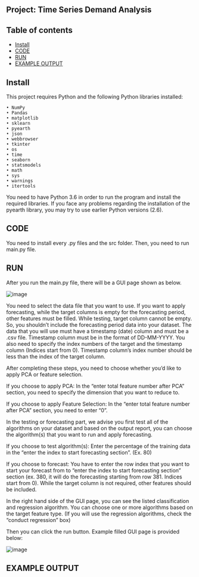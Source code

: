 ## Project: Time Series Demand Analysis
## Table of contents
* [Install](#Install)
* [CODE](#CODE)
* [RUN](#RUN)
* [EXAMPLE OUTPUT](#EXAMPLE-OUTPUT)

## Install
This project requires Python and the following Python libraries installed:
    
    • NumPy
    • Pandas    
    • matplotlib
    • sklearn
    • pyearth
    • json
    • webbrowser
    • tkinter
    • os
    • time
    • seaborn
    • statsmodels
    • math
    • sys
    • warnings
    • itertools
You need to have Python 3.6 in order to run the program and install the required libraries. If you face any problems regarding the installation of the pyearth library, you may try to use earlier Python versions (2.6). 
	
## CODE
You need to install every .py files and the src folder. Then, you need to run main.py file. 
	
## RUN
After you run the main.py file, there will be a GUI page shown as below.

![image](https://user-images.githubusercontent.com/56449035/80843423-f409ca80-8c0c-11ea-89bc-dd7dd82faf4c.png)

 
You need to select the data file that you want to use. If you want to apply forecasting, while the target columns is empty for the forecasting period, other features must be filled. While testing, target column cannot be empty. So, you shouldn’t include the forecasting period data into your dataset. The data that you will use must have a timestamp (date) column and must be a .csv file. Timestamp column must be in the format of DD-MM-YYYY. You also need to specify the index numbers of the target and the timestamp column (Indices start from 0). Timestamp column’s index number should be less than the index of the target column. 

After completing these steps, you need to choose whether you’d like to apply PCA or feature selection.

If you choose to apply PCA: In the “enter total feature number after PCA” section, you need to specify the dimension that you want to reduce to.

If you choose to apply Feature Selection: In the “enter total feature number after PCA” section, you need to enter “0”. 

In the testing or forecasting part, we advise you first test all of the algorithms on your dataset and based on the output report, you can choose the algorithm(s) that you want to run and apply forecasting. 

If you choose to test algorithm(s): Enter the percentage of the training data in the “enter the index to start forecasting section”. (Ex. 80)

If you choose to forecast: You have to enter the row index that you want to start your forecast from to “enter the index to start forecasting section” section (ex. 380, it will do the forecasting starting from row 381. Indices start from 0). While the target column is not required, other features should be included. 

In the right hand side of the GUI page, you can see the listed classification and regression algorithm. You can choose one or more algorithms based on the target feature type. (If you will use the regression algorithms, check the “conduct regression” box)

Then you can click the run button. Example filled GUI page is provided below:

![image](https://user-images.githubusercontent.com/56449035/80843532-38956600-8c0d-11ea-9a12-5f6cd6be52eb.png)

## EXAMPLE OUTPUT


